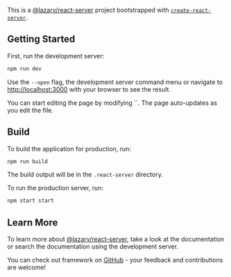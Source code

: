 This is a [@lazarv/react-server](https://react-server.dev) project bootstrapped with [`create-react-server`](https://react-server.dev/guide/quick-start).

## Getting Started

First, run the development server:

```sh
npm run dev
```

Use the `--open` flag, the development server command menu or navigate to [http://localhost:3000](http://localhost:3000) with your browser to see the result.

You can start editing the page by modifying ``. The page auto-updates as you edit the file.

## Build

To build the application for production, run:

```sh
npm run build
```

The build output will be in the `.react-server` directory.

To run the production server, run:

```sh
npm start start
```

## Learn More

To learn more about [@lazarv/react-server](https://react-server.dev), take a look at the documentation or search the documentation using the development server.

You can check out framework on [GitHub](https://github.com/lazarv/react-server) - your feedback and contributions are welcome!
